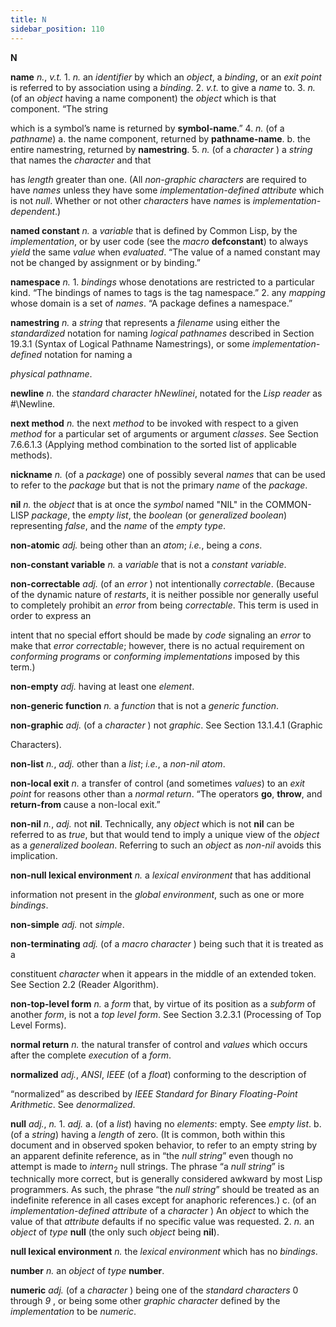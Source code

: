 ```yaml
---
title: N
sidebar_position: 110
---
```


**N** 



**name** *n.*, *v.t.* 1. *n.* an *identifier* by which an *object*, a *binding*, or an *exit point* is referred to by association using a *binding*. 2. *v.t.* to give a *name* to. 3. *n.* (of an *object* having a name component) the *object* which is that component. “The string 



which is a symbol’s name is returned by **symbol-name**.” 4. *n.* (of a *pathname*) a. the name component, returned by **pathname-name**. b. the entire namestring, returned by **namestring**. 5. *n.* (of a *character* ) a *string* that names the *character* and that 







 



 



has *length* greater than one. (All *non-graphic characters* are required to have *names* unless they have some *implementation-defined attribute* which is not *null*. Whether or not other *characters* have *names* is *implementation-dependent*.) 



**named constant** *n.* a *variable* that is defined by Common Lisp, by the *implementation*, or by user code (see the *macro* **defconstant**) to always *yield* the same *value* when *evaluated*. “The value of a named constant may not be changed by assignment or by binding.” 



**namespace** *n.* 1. *bindings* whose denotations are restricted to a particular kind. “The bindings of names to tags is the tag namespace.” 2. any *mapping* whose domain is a set of *names*. “A package defines a namespace.” 



**namestring** *n.* a *string* that represents a *filename* using either the *standardized* notation for naming *logical pathnames* described in Section 19.3.1 (Syntax of Logical Pathname Namestrings), or some *implementation-defined* notation for naming a 



*physical pathname*. 



**newline** *n.* the *standard character hNewlinei*, notated for the *Lisp reader* as #\Newline. 



**next method** *n.* the next *method* to be invoked with respect to a given *method* for a particular set of arguments or argument *classes*. See Section 7.6.6.1.3 (Applying method combination to the sorted list of applicable methods). 



**nickname** *n.* (of a *package*) one of possibly several *names* that can be used to refer to the *package* but that is not the primary *name* of the *package*. 



**nil** *n.* the *object* that is at once the *symbol* named "NIL" in the COMMON-LISP *package*, the *empty list*, the *boolean* (or *generalized boolean*) representing *false*, and the *name* of the *empty type*. 



**non-atomic** *adj.* being other than an *atom*; *i.e.*, being a *cons*. 



**non-constant variable** *n.* a *variable* that is not a *constant variable*. 



**non-correctable** *adj.* (of an *error* ) not intentionally *correctable*. (Because of the dynamic nature of *restarts*, it is neither possible nor generally useful to completely prohibit an *error* from being *correctable*. This term is used in order to express an 



intent that no special effort should be made by *code* signaling an *error* to make that *error correctable*; however, there is no actual requirement on *conforming programs* or *conforming implementations* imposed by this term.) 



**non-empty** *adj.* having at least one *element*. 



**non-generic function** *n.* a *function* that is not a *generic function*. 







 



 



**non-graphic** *adj.* (of a *character* ) not *graphic*. See Section 13.1.4.1 (Graphic 



Characters). 



**non-list** *n.*, *adj.* other than a *list*; *i.e.*, a *non-nil atom*. 



**non-local exit** *n.* a transfer of control (and sometimes *values*) to an *exit point* for reasons other than a *normal return*. “The operators **go**, **throw**, and **return-from** cause a non-local exit.” 



**non-nil** *n.*, *adj.* not **nil**. Technically, any *object* which is not **nil** can be referred to as *true*, but that would tend to imply a unique view of the *object* as a *generalized boolean*. Referring to such an *object* as *non-nil* avoids this implication. 



**non-null lexical environment** *n.* a *lexical environment* that has additional 



information not present in the *global environment*, such as one or more *bindings*. 



**non-simple** *adj.* not *simple*. 



**non-terminating** *adj.* (of a *macro character* ) being such that it is treated as a 



constituent *character* when it appears in the middle of an extended token. See Section 2.2 (Reader Algorithm). 



**non-top-level form** *n.* a *form* that, by virtue of its position as a *subform* of another *form*, is not a *top level form*. See Section 3.2.3.1 (Processing of Top Level Forms). 



**normal return** *n.* the natural transfer of control and *values* which occurs after the complete *execution* of a *form*. 



**normalized** *adj.*, *ANSI*, *IEEE* (of a *float*) conforming to the description of 



“normalized” as described by *IEEE Standard for Binary Floating-Point Arithmetic*. See *denormalized*. 



**null** *adj.*, *n.* 1. *adj.* a. (of a *list*) having no *elements*: empty. See *empty list*. b. (of a *string*) having a *length* of zero. (It is common, both within this document and in observed spoken behavior, to refer to an empty string by an apparent definite reference, as in “the *null string*” even though no attempt is made to *intern*<sub>2</sub> null strings. The phrase “a *null string*” is technically more correct, but is generally considered awkward by most Lisp programmers. As such, the phrase “the *null string*” should be treated as an indefinite reference in all cases except for anaphoric references.) c. (of an *implementation-defined attribute* of a *character* ) An *object* to which the value of that *attribute* defaults if no specific value was requested. 2. *n.* an *object* of *type* **null** (the only such *object* being **nil**). 



**null lexical environment** *n.* the *lexical environment* which has no *bindings*. 







 



 



**number** *n.* an *object* of *type* **number**. 



**numeric** *adj.* (of a *character* ) being one of the *standard characters* 0 through *9* , or being some other *graphic character* defined by the *implementation* to be *numeric*. 



